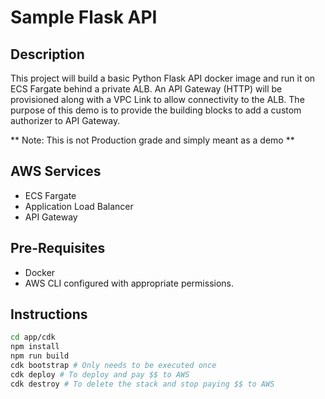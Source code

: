 # Sample Flask API

## Description

This project will build a basic Python Flask API docker image and run it on ECS Fargate behind a private ALB. An API Gateway (HTTP) will be provisioned along with a VPC Link to allow connectivity to the ALB. The purpose of this demo is to provide the building blocks to add a custom authorizer to API Gateway.

** Note: This is not Production grade and simply meant as a demo **

## AWS Services

* ECS Fargate
* Application Load Balancer
* API Gateway

## Pre-Requisites

* Docker
* AWS CLI configured with appropriate permissions.

## Instructions

```bash
cd app/cdk
npm install
npm run build
cdk bootstrap # Only needs to be executed once
cdk deploy # To deploy and pay $$ to AWS
cdk destroy # To delete the stack and stop paying $$ to AWS
```
